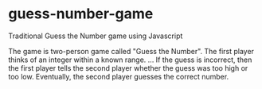 # guess-number-game
Traditional Guess the Number game using Javascript

The game is two-person game called "Guess the Number". The first player thinks of an integer within a known range. ... If the guess is incorrect, then the first player tells the second player whether the guess was too high or too low. Eventually, the second player guesses the correct number.
   
